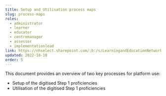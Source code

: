 ```yaml
---
title: Setup and Utilisation process maps
slug: process-maps
roles:
  - administrator
  - learner
  - educator
  - centremanager
  - assessor
  - implementationlead
link: https://nhselect.sharepoint.com/:b:/s/LearningandEducationNetworks/DSP/EdEXyFnw5WRNrtrzWs4wJQ8B7aY6LYFHplADYcYzGy_8dQ
updated: 2022-10-18
order: 5
---
```

This document provides an overview of two key processes for platform use:​

- Setup of the digitised Step 1 proficiencies
- Utilisation of the digitised Step 1 proficiencies​
